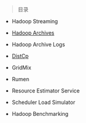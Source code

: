 
> 目录

- Hadoop Streaming

- [Hadoop Archives](https://github.com/ZGG2016/hadoop-website/blob/master/Tools/Hadoop%20Archives.md)

- Hadoop Archive Logs

- [DistCp]()

- GridMix

- Rumen

- Resource Estimator Service

- Scheduler Load Simulator

- Hadoop Benchmarking